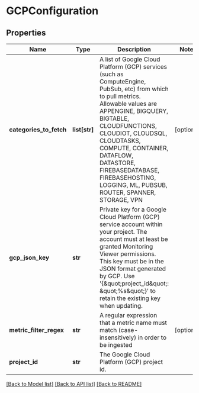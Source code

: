 # GCPConfiguration

## Properties
Name | Type | Description | Notes
------------ | ------------- | ------------- | -------------
**categories_to_fetch** | **list[str]** | A list of Google Cloud Platform (GCP) services (such as ComputeEngine, PubSub, etc) from which to pull metrics.  Allowable values are APPENGINE, BIGQUERY, BIGTABLE, CLOUDFUNCTIONS, CLOUDIOT, CLOUDSQL, CLOUDTASKS, COMPUTE, CONTAINER, DATAFLOW, DATASTORE, FIREBASEDATABASE, FIREBASEHOSTING, LOGGING, ML, PUBSUB, ROUTER, SPANNER, STORAGE, VPN | [optional] 
**gcp_json_key** | **str** | Private key for a Google Cloud Platform (GCP) service account within your project.  The account must at least be granted Monitoring Viewer permissions.  This key must be in the JSON format generated by GCP. Use &#39;{\&quot;project_id\&quot;: \&quot;%s\&quot;}&#39; to retain the existing key when updating. | 
**metric_filter_regex** | **str** | A regular expression that a metric name must match (case-insensitively) in order to be ingested | [optional] 
**project_id** | **str** | The Google Cloud Platform (GCP) project id. | 

[[Back to Model list]](../README.md#documentation-for-models) [[Back to API list]](../README.md#documentation-for-api-endpoints) [[Back to README]](../README.md)


